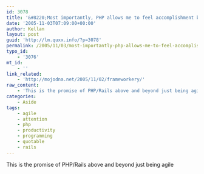 ```yaml
---
id: 3078
title: '&#8220;Most importantly, PHP allows me to feel accomplishment before getting bored&#8221;'
date: '2005-11-03T07:09:00+00:00'
author: Kellan
layout: post
guid: 'http://lm.quxx.info/?p=3078'
permalink: /2005/11/03/most-importantly-php-allows-me-to-feel-accomplishment-before-getting-bored/
typo_id:
    - '3076'
mt_id:
    - ''
link_related:
    - 'http://mojodna.net/2005/11/02/frameworkery/'
raw_content:
    - 'This is the promise of PHP/Rails above and beyond just being agile'
categories:
    - Aside
tags:
    - agile
    - attention
    - php
    - productivity
    - programming
    - quotable
    - rails
---
```


This is the promise of PHP/Rails above and beyond just being agile